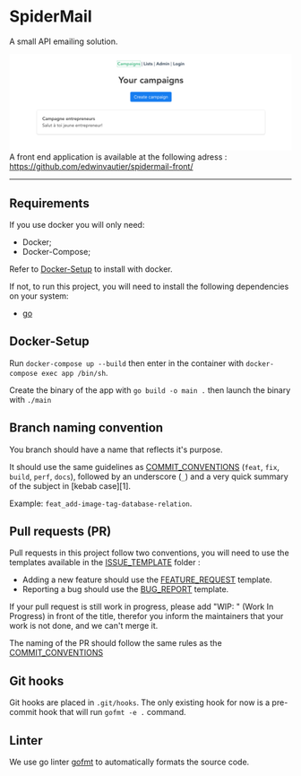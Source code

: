 # SpiderMail

A small API emailing solution.


![assets/front.png](assets/front.png)
A front end application is available at the following adress : https://github.com/edwinvautier/spidermail-front/

---

## Requirements

If you use docker you will only need:
* Docker;
* Docker-Compose;

Refer to [Docker-Setup](#docker-setup) to install with docker.

If not, to run this project, you will need to install the following dependencies on your system:

- [go](https://golang.org/doc/install)

## Docker-Setup

Run `docker-compose up --build` then enter in the container with `docker-compose exec app /bin/sh`.

Create the binary of the app with `go build -o main .` then launch the binary with `./main`

## Branch naming convention

You branch should have a name that reflects it's purpose.

It should use the same guidelines as [COMMIT_CONVENTIONS](COMMIT_CONVENTIONS.md) (`feat`, `fix`, `build`, `perf`, `docs`), followed by an underscore (`_`) and a very quick summary of the subject in [kebab case][1].

Example: `feat_add-image-tag-database-relation`.

## Pull requests (PR)

Pull requests in this project follow two conventions, you will need to use the templates available in the [ISSUE_TEMPLATE](.github/ISSUE_TEMPLATE) folder :

- Adding a new feature should use the [FEATURE_REQUEST](.github/ISSUE_TEMPLATE/FEATURE_REQUEST.md) template.
- Reporting a bug should use the [BUG_REPORT](.github/ISSUE_TEMPLATE/BUG_REPORT.md) template.

If your pull request is still work in progress, please add "WIP: " (Work In Progress) in front of the title, therefor you inform the maintainers that your work is not done, and we can't merge it.

The naming of the PR should follow the same rules as the [COMMIT_CONVENTIONS](COMMIT_CONVENTIONS.md)

## Git hooks
Git hooks are placed in `.git/hooks`. The only existing hook for now is a pre-commit hook that will run `gofmt -e .` command.

## Linter

We use go linter [gofmt](https://blog.golang.org/gofmt) to automatically formats the source code.
